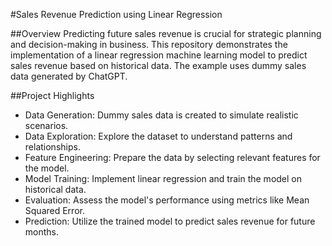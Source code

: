 #Sales Revenue Prediction using Linear Regression

##Overview
Predicting future sales revenue is crucial for strategic planning and decision-making in business. This repository demonstrates the implementation of a linear regression machine learning model to predict sales revenue based on historical data. The example uses dummy sales data generated by ChatGPT.

##Project Highlights
- Data Generation: Dummy sales data is created to simulate realistic scenarios.
- Data Exploration: Explore the dataset to understand patterns and relationships.
- Feature Engineering: Prepare the data by selecting relevant features for the model.
- Model Training: Implement linear regression and train the model on historical data.
- Evaluation: Assess the model's performance using metrics like Mean Squared Error.
- Prediction: Utilize the trained model to predict sales revenue for future months.

